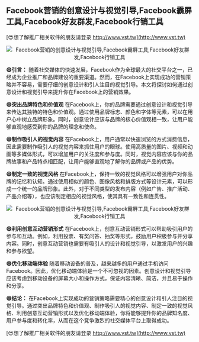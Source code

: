 ## **Facebook营销的创意设计与视觉引导,Facebook霸屏工具,Facebook好友群发,Facebook行销工具**

[😍想了解推广相关软件的朋友请登录 http://www.vst.tw](http://www.vst.tw)

 <center><img src="https://vst.tw/MP4/tuiguang/png/2.png" alt="Facebook营销的创意设计与视觉引导,Facebook霸屏工具,Facebook好友群发,Facebook行销工具"></center>

**😄引言：**
随着社交媒体的快速发展，Facebook作为全球最大的社交平台之一，已经成为企业推广和品牌建设的重要渠道。然而，在Facebook上实现成功的营销策略并不容易，需要仔细的创意设计和引人注目的视觉引导。本文将探讨如何通过创意设计和视觉引导来提升你在Facebook上的营销效果。

**😄突出品牌特色和价值观**
在Facebook上，你的品牌需要通过创意设计和视觉引导来传达其独特的特色和价值观。通过使用品牌标志、颜色和字体等元素，可以在用户心中树立品牌形象。同时，创意设计应该与品牌的核心价值观相一致，让用户能够直观地感受到你的品牌的理念和使命。

**😄制作吸引人的视觉内容**
在Facebook上，用户通常以快速浏览的方式消费信息，因此需要制作吸引人的视觉内容来抓住用户的眼球。使用高质量的图片、视频和动画等多媒体形式，可以增加用户的关注度和参与度。同时，视觉内容应该与你的品牌故事和产品特点相匹配，让用户能够直观地了解你的品牌或产品的优势。

**😄制定一致的视觉风格**
在Facebook上，保持一致的视觉风格可以增强用户对你品牌的记忆和认知。通过使用相似的颜色、图像风格和排版方式等设计元素，可以形成一个统一的品牌形象。此外，对于不同类型的发布内容（例如广告、推广活动、产品介绍等），也应该制定相应的视觉风格，使其具有一致性和连贯性。

 <center><img src="https://vst.tw/MP4/tuiguang/png/8.png" alt="Facebook营销的创意设计与视觉引导,Facebook霸屏工具,Facebook好友群发,Facebook行销工具"></center>

**😄利用创意互动营销形式**
在Facebook上，创意互动营销形式可以帮助吸引用户的参与和互动。例如，利用投票、有奖问答、抽奖等形式，鼓励用户积极参与并分享内容。同时，创意互动营销也需要有吸引人的设计和视觉引导，以激发用户的兴趣和参与欲望。

**😄优化移动端体验**
随着移动设备的普及，越来越多的用户通过手机访问Facebook。因此，优化移动端体验是一个不可忽视的因素。创意设计和视觉引导应该考虑到移动设备的屏幕大小和操作方式，保证内容清晰、简洁，并且易于操作和分享。

**😄结论：**
在Facebook上实现成功的营销策略需要精心的创意设计和引人注目的视觉引导。通过突出品牌特色和价值观、制作吸引人的视觉内容、制定一致的视觉风格、利用创意互动营销形式以及优化移动端体验，你将能够提升你的品牌知名度、用户参与度和转化率，从而在这个竞争激烈的社交媒体平台上取得成功。

[😍想了解推广相关软件的朋友请登录 http://www.vst.tw](http://www.vst.tw)



